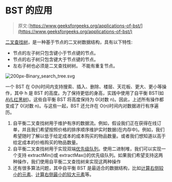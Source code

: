 # BST 的应用

> 原文:[https://www.geeksforgeeks.org/applications-of-bst/](https://www.geeksforgeeks.org/applications-of-bst/)

[二叉查找树](https://www.geeksforgeeks.org/binary-search-tree-data-structure/)，是一种基于节点的二叉树数据结构，具有以下特性:

*   节点的左子树只包含键小于节点键的节点。
*   节点的右子树只包含键大于节点键的节点。
*   左右子树也必须是二叉查找树树。
    不能有重复节点。

![200px-Binary_search_tree.svg](img/2bb297fb1a678d9c862d10acac5302e9.png)

一个 BST 在 O(h)时间内支持搜索、插入、删除、楼层、天花板、更大、更小等操作，其中 h 是 BST 的高度。为了保持更低的身高，实践中使用了自平衡 BST(如[AVL](https://www.geeksforgeeks.org/avl-tree-set-1-insertion/)[红黑树](https://www.geeksforgeeks.org/red-black-tree-set-1-introduction-2/))。这些自平衡 BST 将高度保持为 0(对数 n)。因此，上述所有操作都变成了 0(对数 n)。与这些一起，BST 还允许在 O(n)时间内对数据进行有序遍历。

1.  自平衡二叉查找树用于维护有序的数据流。例如，假设我们正在获得在线订单，并且我们希望按照价格的排序顺序维护实时数据(在内存中)。例如，我们希望随时了解以低于给定成本的成本购买的物品数量。或者我们想知道以高于给定成本的价格购买的物品数量。
2.  自平衡二叉查找树用于实现双端[优先级队列](https://www.geeksforgeeks.org/priority-queue-set-1-introduction/)。使用二进制堆，我们可以实现一个支持 extractMin()或 extractMax()的优先级队列。如果我们希望支持这两种操作，我们使用自平衡二叉查找树来实现这两种操作
3.  还有很多算法问题，其中自平衡 BST 是最适合的数据结构，比如[计算右侧较小的元素](https://www.geeksforgeeks.org/count-smaller-elements-on-right-side/)、[计算右侧最小的较大元素](https://www.geeksforgeeks.org/smallest-greater-element-on-right-side/)等。